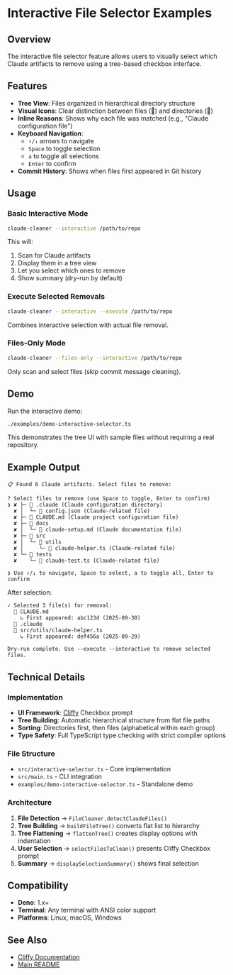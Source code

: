# Interactive File Selector Examples

## Overview

The interactive file selector feature allows users to visually select which Claude artifacts to remove using a tree-based checkbox interface.

## Features

- **Tree View**: Files organized in hierarchical directory structure
- **Visual Icons**: Clear distinction between files (📄) and directories (📁)
- **Inline Reasons**: Shows why each file was matched (e.g., "Claude configuration file")
- **Keyboard Navigation**:
  - `↑/↓` arrows to navigate
  - `Space` to toggle selection
  - `a` to toggle all selections
  - `Enter` to confirm
- **Commit History**: Shows when files first appeared in Git history

## Usage

### Basic Interactive Mode

```bash
claude-cleaner --interactive /path/to/repo
```

This will:
1. Scan for Claude artifacts
2. Display them in a tree view
3. Let you select which ones to remove
4. Show summary (dry-run by default)

### Execute Selected Removals

```bash
claude-cleaner --interactive --execute /path/to/repo
```

Combines interactive selection with actual file removal.

### Files-Only Mode

```bash
claude-cleaner --files-only --interactive /path/to/repo
```

Only scan and select files (skip commit message cleaning).

## Demo

Run the interactive demo:

```bash
./examples/demo-interactive-selector.ts
```

This demonstrates the tree UI with sample files without requiring a real repository.

## Example Output

```
📋 Found 6 Claude artifacts. Select files to remove:

? Select files to remove (use Space to toggle, Enter to confirm)
❯ ✘ ├─ 📁 .claude (Claude configuration directory)
  ✘ │  └─ 📄 config.json (Claude-related file)
  ✘ ├─ 📄 CLAUDE.md (Claude project configuration file)
  ✘ ├─ 📁 docs
  ✘ │  └─ 📄 claude-setup.md (Claude documentation file)
  ✘ ├─ 📁 src
  ✘ │  └─ 📁 utils
  ✘ │     └─ 📄 claude-helper.ts (Claude-related file)
  ✘ └─ 📁 tests
  ✘    └─ 📄 claude-test.ts (Claude-related file)

❯ Use ↑/↓ to navigate, Space to select, a to toggle all, Enter to confirm
```

After selection:

```
✓ Selected 3 file(s) for removal:
  📄 CLAUDE.md
    ↳ First appeared: abc123d (2025-09-30)
  📁 .claude
  📄 src/utils/claude-helper.ts
    ↳ First appeared: def456a (2025-09-29)

Dry-run complete. Use --execute --interactive to remove selected files.
```

## Technical Details

### Implementation

- **UI Framework**: [Cliffy](https://cliffy.io) Checkbox prompt
- **Tree Building**: Automatic hierarchical structure from flat file paths
- **Sorting**: Directories first, then files (alphabetical within each group)
- **Type Safety**: Full TypeScript type checking with strict compiler options

### File Structure

- `src/interactive-selector.ts` - Core implementation
- `src/main.ts` - CLI integration
- `examples/demo-interactive-selector.ts` - Standalone demo

### Architecture

1. **File Detection** → `FileCleaner.detectClaudeFiles()`
2. **Tree Building** → `buildFileTree()` converts flat list to hierarchy
3. **Tree Flattening** → `flattenTree()` creates display options with indentation
4. **User Selection** → `selectFilesToClean()` presents Cliffy Checkbox prompt
5. **Summary** → `displaySelectionSummary()` shows final selection

## Compatibility

- **Deno**: 1.x+
- **Terminal**: Any terminal with ANSI color support
- **Platforms**: Linux, macOS, Windows

## See Also

- [Cliffy Documentation](https://cliffy.io/docs@v1.0.0-rc.7/prompt/types/checkbox)
- [Main README](../README.md)
